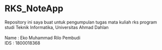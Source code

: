 # RKS_NoteApp
Repository ini saya buat untuk pengumpulan tugas mata kuliah rks program studi Teknik Informatika, Universitas Ahmad Dahlan
<br><br>
Name  : Eko Muhammad Rilo Pembudi <br>
IDS   : 1800018368
